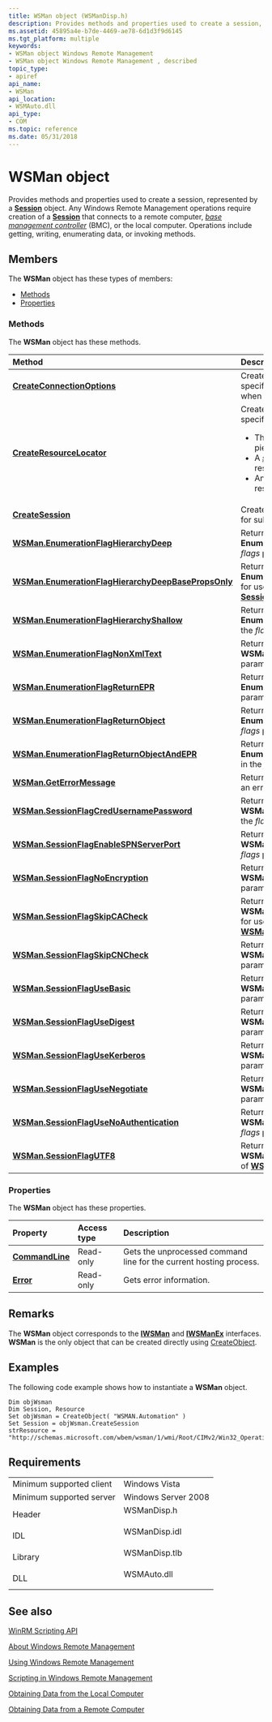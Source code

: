 ```yaml
---
title: WSMan object (WSManDisp.h)
description: Provides methods and properties used to create a session, represented by a Session object.
ms.assetid: 45895a4e-b7de-4469-ae78-6d1d3f9d6145
ms.tgt_platform: multiple
keywords:
- WSMan object Windows Remote Management
- WSMan object Windows Remote Management , described
topic_type:
- apiref
api_name:
- WSMan
api_location:
- WSMAuto.dll
api_type:
- COM
ms.topic: reference
ms.date: 05/31/2018
---
```


# WSMan object

Provides methods and properties used to create a session, represented by a [**Session**](session.md) object. Any Windows Remote Management operations require creation of a [**Session**](session.md) that connects to a remote computer, [*base management controller*](windows-remote-management-glossary.md) (BMC), or the local computer. Operations include getting, writing, enumerating data, or invoking methods.

## Members

The **WSMan** object has these types of members:

-   [Methods](#methods)
-   [Properties](#properties)

### Methods

The **WSMan** object has these methods.



<table>
<colgroup>
<col style="width: 50%" />
<col style="width: 50%" />
</colgroup>
<thead>
<tr class="header">
<th style="text-align: left;">Method</th>
<th style="text-align: left;">Description</th>
</tr>
</thead>
<tbody>
<tr class="odd">
<td style="text-align: left;"><a href="wsman-createconnectionoptions.md"><strong>CreateConnectionOptions</strong></a></td>
<td style="text-align: left;">Creates a <a href="connectionoptions.md"><strong>ConnectionOptions</strong></a> object that specifies the user name and password used when creating a remote session.<br/></td>
</tr>
<tr class="even">
<td style="text-align: left;"><a href="wsman-createresourcelocator.md"><strong>CreateResourceLocator</strong></a></td>
<td style="text-align: left;">Creates a <a href="resourcelocator.md"><strong>ResourceLocator</strong></a> object that can specify:<br/>
<ul>
<li>The complete path to a <a href="windows-remote-management-glossary.md"><em>resource</em></a> or a single piece of data.</li>
<li>A <a href="windows-remote-management-glossary.md"><em>selector</em></a> for a specific instance of a resource.</li>
<li>An <a href="windows-remote-management-glossary.md"><em>option</em></a> that supplies additional data to the resource provider.</li>
</ul></td>
</tr>
<tr class="odd">
<td style="text-align: left;"><a href="wsman-createsession.md"><strong>CreateSession</strong></a></td>
<td style="text-align: left;">Creates a <a href="session.md"><strong>Session</strong></a> object that can then be used for subsequent network operations.<br/></td>
</tr>
<tr class="even">
<td style="text-align: left;"><a href="wsman-enumerationflaghierarchydeep.md"><strong>WSMan.EnumerationFlagHierarchyDeep</strong></a></td>
<td style="text-align: left;">Returns the value of the enumeration flag <strong>EnumerationFlagHierarchyDeep</strong> for use in the <em>flags</em> parameter of <a href="session-enumerate.md"><strong>Session.Enumerate</strong></a>.<br/></td>
</tr>
<tr class="odd">
<td style="text-align: left;"><a href="wsman-enumerationflaghierarchydeepbasepropsonly.md"><strong>WSMan.EnumerationFlagHierarchyDeepBasePropsOnly</strong></a></td>
<td style="text-align: left;">Returns the value of the enumeration flag <strong>EnumerationFlagHierarchyDeepBasePropsOnly</strong> for use in the <em>flags</em> parameter of <a href="session-enumerate.md"><strong>Session.Enumerate</strong></a>.<br/></td>
</tr>
<tr class="even">
<td style="text-align: left;"><a href="wsman-enumerationflaghierarchyshallow.md"><strong>WSMan.EnumerationFlagHierarchyShallow</strong></a></td>
<td style="text-align: left;">Returns the value of the enumeration flag <strong>EnumerationFlagHierarchyShallow</strong> for use in the <em>flags</em> parameter of <a href="session-enumerate.md"><strong>Session.Enumerate</strong></a>.<br/></td>
</tr>
<tr class="odd">
<td style="text-align: left;"><a href="wsman-enumerationflagnonxmltext.md"><strong>WSMan.EnumerationFlagNonXmlText</strong></a></td>
<td style="text-align: left;">Returns the value of the enumeration constant <strong>WSManFlagNonXmlText</strong> for use in the <em>flags</em> parameter of the <a href="session-enumerate.md"><strong>Session.Enumerate</strong></a> method.<br/></td>
</tr>
<tr class="even">
<td style="text-align: left;"><a href="wsman-enumerationflagreturnepr.md"><strong>WSMan.EnumerationFlagReturnEPR</strong></a></td>
<td style="text-align: left;">Returns the value of the enumeration flag <strong>EnumerationFlagReturnEPR</strong> for use in the <em>flags</em> parameter of <a href="session-enumerate.md"><strong>Session.Enumerate</strong></a>.<br/></td>
</tr>
<tr class="odd">
<td style="text-align: left;"><a href="wsman-enumerationflagreturnobject.md"><strong>WSMan.EnumerationFlagReturnObject</strong></a></td>
<td style="text-align: left;">Returns the value of the enumeration flag <strong>EnumerationFlagReturnObject</strong> for use in the <em>flags</em> parameter of <a href="session-enumerate.md"><strong>Session.Enumerate</strong></a>.<br/></td>
</tr>
<tr class="even">
<td style="text-align: left;"><a href="wsman-enumerationflagreturnobjectandepr.md"><strong>WSMan.EnumerationFlagReturnObjectAndEPR</strong></a></td>
<td style="text-align: left;">Returns the value of the enumeration flag <strong>EnumerationFlagReturnObjectAndEPR</strong> for use in the <em>flags</em> parameter of <a href="session-enumerate.md"><strong>Session.Enumerate</strong></a>.<br/></td>
</tr>
<tr class="odd">
<td style="text-align: left;"><a href="wsman-geterrormessage.md"><strong>WSMan.GetErrorMessage</strong></a></td>
<td style="text-align: left;">Returns a formatted string containing the text of an error number.<br/></td>
</tr>
<tr class="even">
<td style="text-align: left;"><a href="wsman-sessionflagcredusernamepassword.md"><strong>WSMan.SessionFlagCredUsernamePassword</strong></a></td>
<td style="text-align: left;">Returns the value of the authentication flag <strong>WSManFlagCredUsernamePassword</strong> for use in the <em>flags</em> parameter of <a href="wsman-createsession.md"><strong>WSMan.CreateSession</strong></a>.<br/></td>
</tr>
<tr class="odd">
<td style="text-align: left;"><a href="wsman-sessionflagenablespnserverport.md"><strong>WSMan.SessionFlagEnableSPNServerPort</strong></a></td>
<td style="text-align: left;">Returns the value of the authentication flag <strong>WSManFlagEnableSPNServerPort</strong> for use in the <em>flags</em> parameter of <a href="wsman-createsession.md"><strong>WSMan.CreateSession</strong></a>.<br/></td>
</tr>
<tr class="even">
<td style="text-align: left;"><a href="wsman-sessionflagnoencryption.md"><strong>WSMan.SessionFlagNoEncryption</strong></a></td>
<td style="text-align: left;">Returns the value of the authentication flag <strong>WSManFlagNoEncryption</strong> for use in the <em>flags</em> parameter of <a href="wsman-createsession.md"><strong>WSMan.CreateSession</strong></a>.<br/></td>
</tr>
<tr class="odd">
<td style="text-align: left;"><a href="wsman-sessionflagskipcacheck.md"><strong>WSMan.SessionFlagSkipCACheck</strong></a></td>
<td style="text-align: left;">Returns the value of the <strong>WSManFlagSkipCACheck</strong> authentication flag for use in the <em>flags</em> parameter of <a href="wsman-createsession.md"><strong>WSMan.CreateSession</strong></a>.<br/></td>
</tr>
<tr class="even">
<td style="text-align: left;"><a href="wsman-sessionflagskipcncheck.md"><strong>WSMan.SessionFlagSkipCNCheck</strong></a></td>
<td style="text-align: left;">Returns the value of the authentication flag <strong>WSManFlagSkipCNCheck</strong> for use in the <em>flags</em> parameter of <a href="wsman-createsession.md"><strong>WSMan.CreateSession</strong></a>.<br/></td>
</tr>
<tr class="odd">
<td style="text-align: left;"><a href="wsman-sessionflagusebasic.md"><strong>WSMan.SessionFlagUseBasic</strong></a></td>
<td style="text-align: left;">Returns the value of the authentication flag <strong>WSManFlagUseBasic</strong> for use in the <em>flags</em> parameter of <a href="wsman-createsession.md"><strong>WSMan.CreateSession</strong></a>.<br/></td>
</tr>
<tr class="even">
<td style="text-align: left;"><a href="wsman-sessionflagusedigest.md"><strong>WSMan.SessionFlagUseDigest</strong></a></td>
<td style="text-align: left;">Returns the value of the authentication flag <strong>WSManFlagUseDigest</strong> for use in the <em>flags</em> parameter of <a href="wsman-createsession.md"><strong>WSMan.CreateSession</strong></a>.<br/></td>
</tr>
<tr class="odd">
<td style="text-align: left;"><a href="wsman-sessionflagusekerberos.md"><strong>WSMan.SessionFlagUseKerberos</strong></a></td>
<td style="text-align: left;">Returns the value of the authentication flag <strong>WSManFlagUseKerberos</strong> for use in the <em>flags</em> parameter of <a href="wsman-createsession.md"><strong>WSMan.CreateSession</strong></a>.<br/></td>
</tr>
<tr class="even">
<td style="text-align: left;"><a href="wsman-sessionflagusenegotiate.md"><strong>WSMan.SessionFlagUseNegotiate</strong></a></td>
<td style="text-align: left;">Returns the value of the authentication flag <strong>WSManFlagUseNegotiate</strong> for use in the <em>flags</em> parameter of <a href="wsman-createsession.md"><strong>WSMan.CreateSession</strong></a>.<br/></td>
</tr>
<tr class="odd">
<td style="text-align: left;"><a href="wsman-sessionflagusenoauthentication.md"><strong>WSMan.SessionFlagUseNoAuthentication</strong></a></td>
<td style="text-align: left;">Returns the value of the authentication flag <strong>WSManFlagUseNoAuthentication</strong> for use in the <em>flags</em> parameter of <a href="wsman-createsession.md"><strong>WSMan.CreateSession</strong></a>.<br/></td>
</tr>
<tr class="even">
<td style="text-align: left;"><a href="wsman-sessionflagutf8.md"><strong>WSMan.SessionFlagUTF8</strong></a></td>
<td style="text-align: left;">Returns the value of the authentication flag <strong>WSManFlagUTF8</strong> for use in the <em>flags</em> parameter of <a href="wsman-createsession.md"><strong>WSMan.CreateSession</strong></a>.<br/></td>
</tr>
</tbody>
</table>



 

### Properties

The **WSMan** object has these properties.



| Property                                            | Access type          | Description                                                                   |
|:----------------------------------------------------|:---------------------|:------------------------------------------------------------------------------|
| [**CommandLine**](wsman-commandline.md)<br/> | Read-only<br/> | Gets the unprocessed command line for the current hosting process.<br/> |
| [**Error**](wsman-error.md)<br/>             | Read-only<br/> | Gets error information.<br/>                                            |



 

## Remarks

The **WSMan** object corresponds to the [**IWSMan**](/windows/desktop/api/WSManDisp/nn-wsmandisp-iwsman) and [**IWSManEx**](/windows/desktop/api/WSManDisp/nn-wsmandisp-iwsmanex) interfaces. **WSMan** is the only object that can be created directly using [CreateObject](/previous-versions//xzysf6hc(v=vs.85)).

## Examples

The following code example shows how to instantiate a **WSMan** object.


```VB
Dim objWsman
Dim Session, Resource 
Set objWsman = CreateObject( "WSMAN.Automation" )
Set Session = objWsman.CreateSession
strResource = "http://schemas.microsoft.com/wbem/wsman/1/wmi/Root/CIMv2/Win32_OperatingSystem"
```



## Requirements



|                                     |                                                                                          |
|-------------------------------------|------------------------------------------------------------------------------------------|
| Minimum supported client<br/> | Windows Vista<br/>                                                                 |
| Minimum supported server<br/> | Windows Server 2008<br/>                                                           |
| Header<br/>                   | <dl> <dt>WSManDisp.h</dt> </dl>   |
| IDL<br/>                      | <dl> <dt>WSManDisp.idl</dt> </dl> |
| Library<br/>                  | <dl> <dt>WSManDisp.tlb</dt> </dl> |
| DLL<br/>                      | <dl> <dt>WSMAuto.dll</dt> </dl>   |



## See also

<dl> <dt>

[WinRM Scripting API](winrm-scripting-api.md)
</dt> <dt>

[About Windows Remote Management](about-windows-remote-management.md)
</dt> <dt>

[Using Windows Remote Management](using-windows-remote-management.md)
</dt> <dt>

[Scripting in Windows Remote Management](scripting-in-windows-remote-management.md)
</dt> <dt>

[Obtaining Data from the Local Computer](obtaining-data-from-the-local-computer.md)
</dt> <dt>

[Obtaining Data from a Remote Computer](obtaining-data-from-a-remote-computer.md)
</dt> </dl>

 

